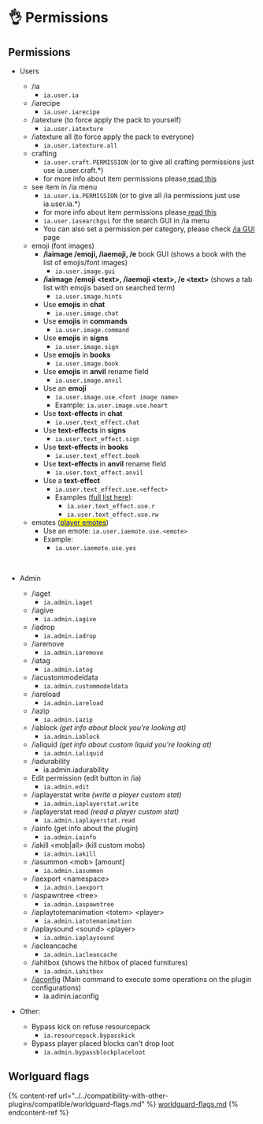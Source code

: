 # 👌 Permissions

## Permissions

*   Users

    * /ia
      * `ia.user.ia`
    * /iarecipe
      * `ia.user.iarecipe`
    * /iatexture (to force apply the pack to yourself)
      * `ia.user.iatexture`
    * /iatexture all (to force apply the pack to everyone)
      * `ia.user.iatexture.all`
    * crafting
      * `ia.user.craft.PERMISSION` (or to give all crafting permissions just use ia.user.craft.\*)
      * for more info about item permissions please[ read this](../adding-content/item-properties/basic/item-permission.md)
    * see item in /ia menu
      * `ia.user.ia.PERMISSION` (or to give all /ia permissions just use ia.user.ia.\*)
      * for more info about item permissions please[ read this](../adding-content/item-properties/basic/item-permission.md)
      * `ia.user.iasearchgui` for the search GUI in /ia menu
      * You can also set a permission per category, please check [/ia GUI ](../ia.md)page
    * emoji (font images)
      * **/iaimage /emoji, /iaemoji, /e** book GUI (shows a book with the list of emojis/font images)
        * `ia.user.image.gui`
      * **/iaimage** **/emoji \<text>, /iaemoji \<text>, /e \<text>** (shows a tab list with emojis based on searched term)
        * `ia.user.image.hints`
      * Use **emojis** in **chat**
        * `ia.user.image.chat`
      * Use **emojis** in **commands**
        * `ia.user.image.command`
      * Use **emojis** in **signs**
        * `ia.user.image.sign`
      * Use **emojis** in **books**
        * `ia.user.image.book`
      * Use **emojis** in **anvil** rename field
        * `ia.user.image.anvil`
      * Use an **emoji**
        * `ia.user.image.use.<font image name>`
        * Example: `ia.user.image.use.heart`
      * Use **text-effects** in **chat**
        * `ia.user.text_effect.chat`
      * Use **text-effects** in **signs**
        * `ia.user.text_effect.sign`
      * Use **text-effects** in **books**
        * `ia.user.text_effect.book`
      * Use **text-effects** in **anvil** rename field
        * `ia.user.text_effect.anvil`
      * Use a **text-effect**
        * `ia.user.text_effect.use.<effect>`
        * Examples ([full list here](../text-effects-1.17+.md)):
          * `ia.user.text_effect.use.r`
          * `ia.user.text_effect.use.rw`
    * emotes ([<mark style="color:blue;">player emotes</mark>](../adding-content/player-emotes/))
      * Use an emote: `ia.user.iaemote.use.<emote>`
      * Example:
        * `ia.user.iaemote.use.yes`

    ​
* Admin
  * /iaget
    * `ia.admin.iaget`
  * /iagive
    * `ia.admin.iagive`
  * /iadrop
    * `ia.admin.iadrop`
  * /iaremove
    * `ia.admin.iaremove`
  * /iatag
    * `ia.admin.iatag`
  * /iacustommodeldata
    * `ia.admin.custommodeldata`
  * /iareload
    * `ia.admin.iareload`
  * /iazip
    * `ia.admin.iazip`
  * /iablock _(get info about block you're looking at)_
    * `ia.admin.iablock`
  * /ialiquid _(get info about custom liquid you're looking at)_
    * `ia.admin.ialiquid`
  * /iadurability
    * ia.admin.iadurability
  * Edit permission (edit button in /ia)
    * `ia.admin.edit`
  * /iaplayerstat write _(write a player custom stat)_
    * `ia.admin.iaplayerstat.write`
  * /iaplayerstat read _(read a player custom stat)_
    * `ia.admin.iaplayerstat.read`
  * /iainfo (get info about the plugin)
    * `ia.admin.iainfo`
  * /iakill \<mob|all> (kill custom mobs)
    * `ia.admin.iakill`
  * /iasummon \<mob> \[amount]
    * `ia.admin.iasummon`
  * /iaexport \<namespace>
    * `ia.admin.iaexport`
  * /iaspawntree \<tree>
    * `ia.admin.iaspawntree`
  * /iaplaytotemanimation \<totem> \<player>
    * `ia.admin.iatotemanimation`
  * /iaplaysound \<sound> \<player>
    * `ia.admin.iaplaysound`
  * /iacleancache
    * `ia.admin.iacleancache`
  * /iahitbox (shows the hitbox of placed furnitures)
    * `ia.admin.iahitbox`
  * [/iaconfig](../commands/iaconfig.md) (Main command to execute some operations on the plugin configurations)
    * ia.admin.iaconfig
* Other:
  * Bypass kick on refuse resourcepack
    * `ia.resourcepack.bypasskick`
  * Bypass player placed blocks can't drop loot
    * `ia.admin.bypassblockplaceloot`

## Worlguard flags

{% content-ref url="../../compatibility-with-other-plugins/compatible/worldguard-flags.md" %}
[worldguard-flags.md](../../compatibility-with-other-plugins/compatible/worldguard-flags.md)
{% endcontent-ref %}
